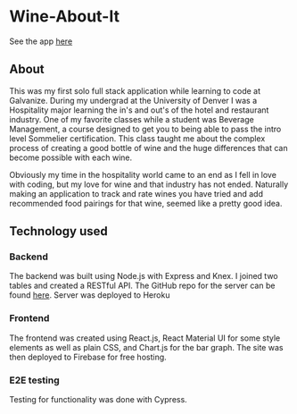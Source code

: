 # Wine-About-It

See the app [here]('https://wine-about-it.firebaseapp.com/')

## About

This was my first solo full stack application while learning to code at Galvanize.  During my undergrad at the University of Denver I was a Hospitality major learning the in's and out's of the hotel and restaurant industry.  One of my favorite classes while a student was Beverage Management, a course designed to get you to being able to pass the intro level Sommelier certification.  This class taught me about the complex process of creating a good bottle of wine and the huge differences that can become possible with each wine.


Obviously my time in the hospitality world came to an end as I fell in love with coding, but my love for wine and that industry has not ended.  Naturally making an application to track and rate wines you have tried and add recommended food pairings for that wine, seemed like a pretty good idea.

## Technology used

### Backend

The backend was built using Node.js with Express and Knex.  I joined two tables and created a RESTful API.  The GitHub repo for the server can be found [here]('https://github.com/hayz999/wine-server').  Server was deployed to Heroku

### Frontend

The frontend was created using React.js, React Material UI for some style elements as well as plain CSS, and Chart.js for the bar graph. The site was then deployed to Firebase for free hosting.

### E2E testing

Testing for functionality was done with Cypress.